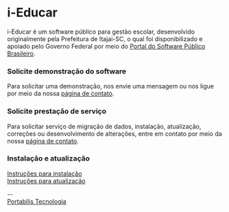 # i-Educar  
i-Educar é um software público para gestão escolar, desenvolvido originalmente pela Prefeitura de Itajai-SC, o qual foi disponibilizado e apoiado pelo Governo Federal por meio do [Portal do Software Público Brasileiro](http://www.softwarepublico.gov.br/).  
  
### Solicite demonstração do software  
Para solicitar uma demonstração, nos envie uma mensagem ou nos ligue por meio da nossa [página de contato](http://goo.gl/O0JBs).  
  
### Solicite prestação de serviço
Para solicitar serviço de migração de dados, instalação, atualização, correções ou desenvolvimento de alterações, entre em contato por meio da nossa [página de contato](http://goo.gl/O0JBs).  

### Instalação e atualização
[Instruções para instalação](http://goo.gl/thhmv)  
[Instruções para atualização](http://goo.gl/EBDPt)  
    
--  
[Portabilis Tecnologia](http://www.portabilis.com.br/)
